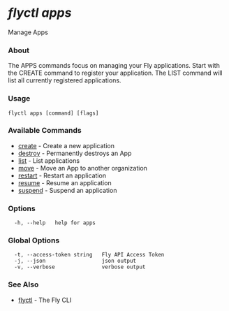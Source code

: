 # _flyctl apps_

Manage Apps

### About

The APPS commands focus on managing your Fly applications.
Start with the CREATE command to register your application.
The LIST command will list all currently registered applications.

### Usage
```
flyctl apps [command] [flags]
```

### Available Commands
* [create](/docs/flyctl/apps-create/)	 - Create a new application
* [destroy](/docs/flyctl/apps-destroy/)	 - Permanently destroys an App
* [list](/docs/flyctl/apps-list/)	 - List applications
* [move](/docs/flyctl/apps-move/)	 - Move an App to another organization
* [restart](/docs/flyctl/apps-restart/)	 - Restart an application
* [resume](/docs/flyctl/apps-resume/)	 - Resume an application
* [suspend](/docs/flyctl/apps-suspend/)	 - Suspend an application

### Options

```
  -h, --help   help for apps
```

### Global Options

```
  -t, --access-token string   Fly API Access Token
  -j, --json                  json output
  -v, --verbose               verbose output
```

### See Also

* [flyctl](/docs/flyctl/help/)	 - The Fly CLI

